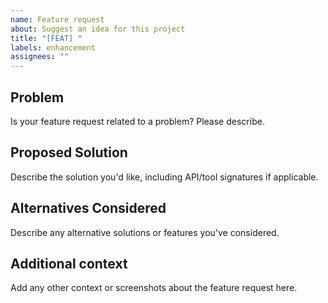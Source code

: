 ```yaml
---
name: Feature request
about: Suggest an idea for this project
title: "[FEAT] "
labels: enhancement
assignees: ""
---
```


## Problem

Is your feature request related to a problem? Please describe.

## Proposed Solution

Describe the solution you'd like, including API/tool signatures if applicable.

## Alternatives Considered

Describe any alternative solutions or features you've considered.

## Additional context

Add any other context or screenshots about the feature request here.
